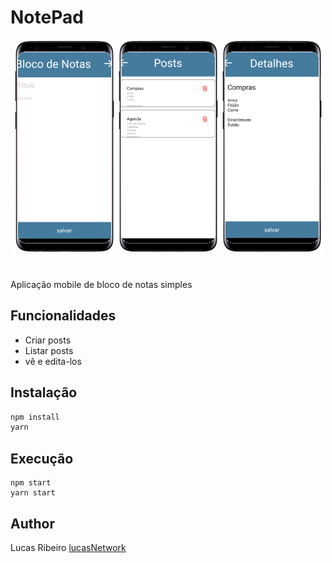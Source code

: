 # NotePad
<div style="display:flex;justify-content:space-evenly;margin-bottom:40px">
    <div style="text-align:center;"><img src="./.Github/images/ViewHome.jpg" /></div>
    <div style="text-align:center"><img src="./.Github/images/ViewPosts.jpg" /></div>
    <div style="text-align:center"><img src="./.Github/images/ViewDetails.jpg" /></div>
</div>

Aplicação mobile de bloco de notas simples

## Funcionalidades
* Criar posts
* Listar posts
* vê e edita-los

## Instalação
````js
npm install
yarn
````

## Execução
````
npm start
yarn start
````

## Author

Lucas Ribeiro [lucasNetwork](https://github.com/lucasnetwork)

